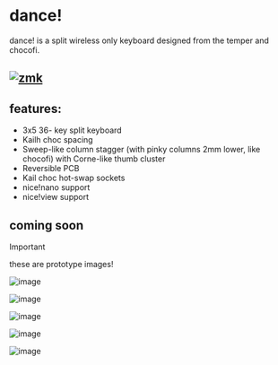 # dance!
dance! is a split wireless only keyboard designed from the temper and chocofi.
## [![zmk](https://img.shields.io/badge/zmk-black?logo=github&logoColor=white)](https://github.com/chase-hunter/zmk)

## features:
- 3x5 36- key split keyboard
- Kailh choc spacing
- Sweep-like column stagger (with pinky columns 2mm lower, like chocofi) with Corne-like thumb cluster
- Reversible PCB
- Kail choc hot-swap sockets
- nice!nano support
- nice!view support

## coming soon

>[!IMPORTANT]
>these are prototype images!

![image](https://github.com/chase-hunter/dance/assets/122387925/3a0d5bb9-f270-47f2-904b-b634a572ad72)

![image](https://github.com/chase-hunter/dance/assets/122387925/10fb5b6f-689e-4080-bb1b-8c789c436923)

![image](https://github.com/chase-hunter/dance/assets/122387925/e64edd1a-87f6-4b04-90b5-7426b448137d)

![image](https://github.com/chase-hunter/dance/assets/122387925/517134a1-0c6e-45e4-83cc-c019ad904b17)

![image](https://github.com/chase-hunter/dance/assets/122387925/58417ba0-7304-4d3a-89f4-6b41a259e8d2)
